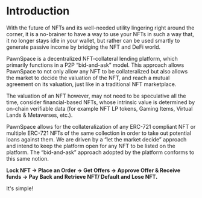 # Introduction
With the future of NFTs and its well-needed utility lingering right around the corner, it is a no-brainer to have a way to use your NFTs in such a way that, it no longer stays idle in your wallet, but rather can be used smartly to generate passive income by bridging the NFT and DeFi world.

PawnSpace is a decentralized NFT-collateral lending platform, which primarily functions in a P2P “bid-and-ask” model. This approach allows PawnSpace to not only allow any NFT to be collateralized but also allows the market to decide the valuation of the NFT, and reach a mutual agreement on its valuation, just like in a traditional NFT marketplace. 

The valuation of an NFT however, may not need to be speculative all the time, consider financial-based NFTs, whose intrinsic value is determined by on-chain verifiable data (for example NFT LP tokens, Gaming Items, Virtual Lands & Metaverses, etc.).

PawnSpace allows for the collateralization of any ERC-721 compliant NFT or multiple ERC-721 NFTs of the same collection in order to take out potential loans against them. We are driven by a “let the market decide” approach and intend to keep the platform open for any NFT to be listed on the platform. The “bid-and-ask” approach adopted by the platform conforms to this same notion.

**Lock NFT -&gt; Place an Order -&gt; Get Offers -&gt; Approve Offer & Receive funds -&gt; Pay Back and Retrieve NFT/ Default and Lose NFT.**

It's simple!  
